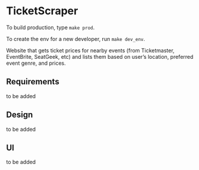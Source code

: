 # TicketScraper

To build production, type `make prod`.

To create the env for a new developer, run `make dev_env`.

Website that gets ticket prices for nearby events (from Ticketmaster, EventBrite, SeatGeek, etc) and lists them based on user’s location, preferred event genre, and prices.

## Requirements

to be added

## Design

to be added

## UI

to be added